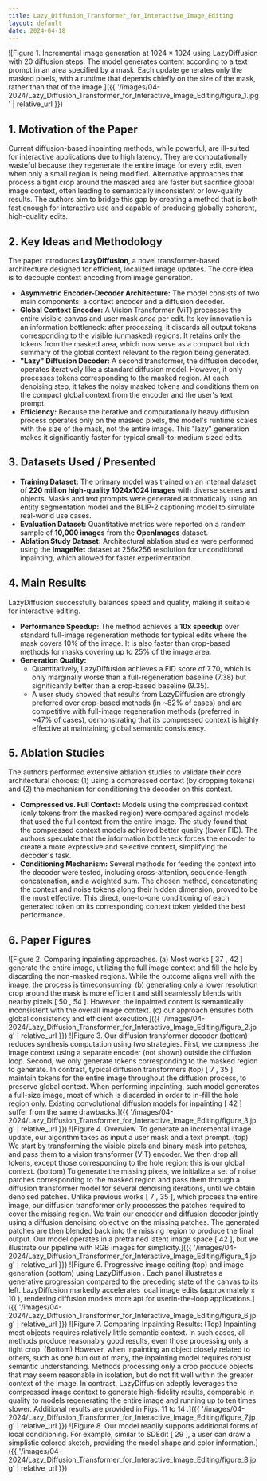 ```yaml
---
title: Lazy_Diffusion_Transformer_for_Interactive_Image_Editing
layout: default
date: 2024-04-18
---
```

![Figure 1. Incremental image generation at 1024 × 1024 using LazyDiffusion with 20 diffusion steps. The model generates content according to a text prompt in an area specified by a mask. Each update generates only the masked pixels, with a runtime that depends chiefly on the size of the mask, rather than that of the image.]({{ '/images/04-2024/Lazy_Diffusion_Transformer_for_Interactive_Image_Editing/figure_1.jpg' | relative_url }})
## 1. Motivation of the Paper
Current diffusion-based inpainting methods, while powerful, are ill-suited for interactive applications due to high latency. They are computationally wasteful because they regenerate the entire image for every edit, even when only a small region is being modified. Alternative approaches that process a tight crop around the masked area are faster but sacrifice global image context, often leading to semantically inconsistent or low-quality results. The authors aim to bridge this gap by creating a method that is both fast enough for interactive use and capable of producing globally coherent, high-quality edits.

## 2. Key Ideas and Methodology
The paper introduces **LazyDiffusion**, a novel transformer-based architecture designed for efficient, localized image updates. The core idea is to decouple context encoding from image generation.

*   **Asymmetric Encoder-Decoder Architecture:** The model consists of two main components: a context encoder and a diffusion decoder.
*   **Global Context Encoder:** A Vision Transformer (ViT) processes the entire visible canvas and user mask *once* per edit. Its key innovation is an information bottleneck: after processing, it discards all output tokens corresponding to the visible (unmasked) regions. It retains only the tokens from the masked area, which now serve as a compact but rich summary of the global context relevant to the region being generated.
*   **"Lazy" Diffusion Decoder:** A second transformer, the diffusion decoder, operates iteratively like a standard diffusion model. However, it only processes tokens corresponding to the masked region. At each denoising step, it takes the noisy masked tokens and conditions them on the compact global context from the encoder and the user's text prompt.
*   **Efficiency:** Because the iterative and computationally heavy diffusion process operates only on the masked pixels, the model's runtime scales with the size of the mask, not the entire image. This "lazy" generation makes it significantly faster for typical small-to-medium sized edits.

## 3. Datasets Used / Presented
*   **Training Dataset:** The primary model was trained on an internal dataset of **220 million high-quality 1024x1024 images** with diverse scenes and objects. Masks and text prompts were generated automatically using an entity segmentation model and the BLIP-2 captioning model to simulate real-world use cases.
*   **Evaluation Dataset:** Quantitative metrics were reported on a random sample of **10,000 images** from the **OpenImages** dataset.
*   **Ablation Study Dataset:** Architectural ablation studies were performed using the **ImageNet** dataset at 256x256 resolution for unconditional inpainting, which allowed for faster experimentation.

## 4. Main Results
LazyDiffusion successfully balances speed and quality, making it suitable for interactive editing.

*   **Performance Speedup:** The method achieves a **10x speedup** over standard full-image regeneration methods for typical edits where the mask covers 10% of the image. It is also faster than crop-based methods for masks covering up to 25% of the image area.
*   **Generation Quality:**
    *   Quantitatively, LazyDiffusion achieves a FID score of 7.70, which is only marginally worse than a full-regeneration baseline (7.38) but significantly better than a crop-based baseline (9.35).
    *   A user study showed that results from LazyDiffusion are strongly preferred over crop-based methods (in ~82% of cases) and are competitive with full-image regeneration methods (preferred in ~47% of cases), demonstrating that its compressed context is highly effective at maintaining global semantic consistency.

## 5. Ablation Studies
The authors performed extensive ablation studies to validate their core architectural choices: (1) using a compressed context (by dropping tokens) and (2) the mechanism for conditioning the decoder on this context.

*   **Compressed vs. Full Context:** Models using the compressed context (only tokens from the masked region) were compared against models that used the full context from the entire image. The study found that the compressed context models achieved better quality (lower FID). The authors speculate that the information bottleneck forces the encoder to create a more expressive and selective context, simplifying the decoder's task.
*   **Conditioning Mechanism:** Several methods for feeding the context into the decoder were tested, including cross-attention, sequence-length concatenation, and a weighted sum. The chosen method, concatenating the context and noise tokens along their hidden dimension, proved to be the most effective. This direct, one-to-one conditioning of each generated token on its corresponding context token yielded the best performance.

## 6. Paper Figures
![Figure 2. Comparing inpainting approaches. (a) Most works [ 37 , 42 ] generate the entire image, utilizing the full image context and fill the hole by discarding the non-masked regions. While the outcome aligns well with the image, the process is timeconsuming. (b) generating only a lower resolution crop around the mask is more efficient and still seamlessly blends with nearby pixels [ 50 , 54 ]. However, the inpainted content is semantically inconsistent with the overall image context. (c) our approach ensures both global consistency and efficient execution.]({{ '/images/04-2024/Lazy_Diffusion_Transformer_for_Interactive_Image_Editing/figure_2.jpg' | relative_url }})
![Figure 3. Our diffusion transformer decoder (bottom) reduces synthesis computation using two strategies. First, we compress the image context using a separate encoder (not shown) outside the diffusion loop. Second, we only generate tokens corresponding to the masked region to generate. In contrast, typical diffusion transformers (top) [ 7 , 35 ] maintain tokens for the entire image throughout the diffusion process, to preserve global context. When performing inpainting, such model generates a full-size image, most of which is discarded in order to in-fill the hole region only. Existing convolutional diffusion models for inpainting [ 42 ] suffer from the same drawbacks.]({{ '/images/04-2024/Lazy_Diffusion_Transformer_for_Interactive_Image_Editing/figure_3.jpg' | relative_url }})
![Figure 4. Overview. To generate an incremental image update, our algorithm takes as input a user mask and a text prompt. (top) We start by transforming the visible pixels and binary mask into patches, and pass them to a vision transformer (ViT) encoder. We then drop all tokens, except those corresponding to the hole region; this is our global context. (bottom) To generate the missing pixels, we initialize a set of noise patches corresponding to the masked region and pass them through a diffusion transformer model for several denoising iterations, until we obtain denoised patches. Unlike previous works [ 7 , 35 ], which process the entire image, our diffusion transformer only processes the patches required to cover the missing region. We train our encoder and diffusion decoder jointly using a diffusion denoising objective on the missing patches. The generated patches are then blended back into the missing region to produce the final output. Our model operates in a pretrained latent image space [ 42 ], but we illustrate our pipeline with RGB images for simplicity.]({{ '/images/04-2024/Lazy_Diffusion_Transformer_for_Interactive_Image_Editing/figure_4.jpg' | relative_url }})
![Figure 6. Progressive image editing (top) and image generation (bottom) using LazyDiffusion . Each panel illustrates a generative progression compared to the preceding state of the canvas to its left. LazyDiffusion markedly accelerates local image edits (approximately × 10 ), rendering diffusion models more apt for userin-the-loop applications.]({{ '/images/04-2024/Lazy_Diffusion_Transformer_for_Interactive_Image_Editing/figure_6.jpg' | relative_url }})
![Figure 7. Comparing Inpainting Results: (Top) Inpainting most objects requires relatively little semantic context. In such cases, all methods produce reasonably good results, even those processing only a tight crop. (Bottom) However, when inpainting an object closely related to others, such as one bun out of many, the inpainting model requires robust semantic understanding. Methods processing only a crop produce objects that may seem reasonable in isolation, but do not fit well within the greater context of the image. In contrast, LazyDiffusion adeptly leverages the compressed image context to generate high-fidelity results, comparable in quality to models regenerating the entire image and running up to ten times slower. Additional results are provided in Figs. 11 to 14 .]({{ '/images/04-2024/Lazy_Diffusion_Transformer_for_Interactive_Image_Editing/figure_7.jpg' | relative_url }})
![Figure 8. Our model readily supports additional forms of local conditioning. For example, similar to SDEdit [ 29 ], a user can draw a simplistic colored sketch, providing the model shape and color information.]({{ '/images/04-2024/Lazy_Diffusion_Transformer_for_Interactive_Image_Editing/figure_8.jpg' | relative_url }})
